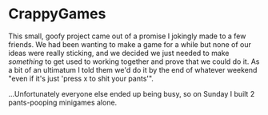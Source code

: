 # CrappyGames
This small, goofy project came out of a promise I jokingly made to a few friends. We had been wanting to make a game for a while but none of our ideas were really sticking, and we decided we just needed to make _something_ to get used to working together and prove that we could do it. As a bit of an ultimatum I told them we'd do it by the end of whatever weekend "even if it's just 'press x to shit your pants'".

...Unfortunately everyone else ended up being busy, so on Sunday I built 2 pants-pooping minigames alone.